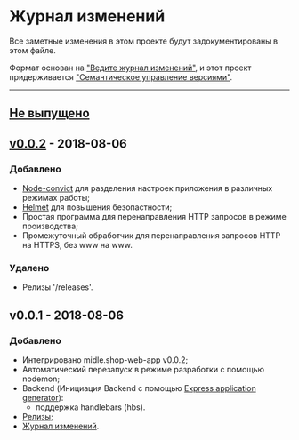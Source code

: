 # Журнал изменений

Все заметные изменения в этом проекте будут задокументированы в этом файле.

Формат основан на ["Ведите журнал изменений"](http://keepachangelog.com/ru/),
и этот проект придерживается ["Семантическое управление версиями"](
http://semver.org/).

***

## [Не выпущено]

## [v0.0.2] - 2018-08-06
### Добавлено
- [Node-convict](https://www.npmjs.com/package/convict) для разделения
настроек приложения в различных режимах работы;
- [Helmet](https://www.npmjs.com/package/helmet) для повышения безопастности;
- Простая программа для перенаправления HTTP запросов в режиме производства;
- Промежуточный обработчик для перенаправления запросов HTTP на HTTPS,
без www на www.

### Удалено
- Релизы '/releases'.

## v0.0.1 - 2018-08-06
### Добавлено
- Интегрировано midle.shop-web-app v0.0.2;
- Автоматический перезапуск в режиме разработки с помощью nodemon;
- Backend (Инициация Backend с помощью
[Express application generator](http://expressjs.com/starter/generator.html)):
    - поддержка handlebars (hbs).
- [Релизы](/releases);
- [Журнал изменений](/changelog).

[Не выпущено]: https://github.com/midle-shop/midle.shop-web-app/compare/v0.0.2...HEAD
[v0.0.2]: https://github.com/midle-shop/midle.shop-web-app/compare/v0.0.1...v0.0.2
